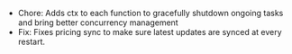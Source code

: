 <!-- The pattern we follow here is to keep the changelog for the latest version -->
<!-- Old changelogs are automatically attached to the GitHub releases -->

- Chore: Adds ctx to each function to gracefully shutdown ongoing tasks and bring better concurrency management
- Fix: Fixes pricing sync to make sure latest updates are synced at every restart.
